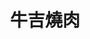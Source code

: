 ---
title: "牛吉燒肉"
description: "牛吉燒肉"
layout: shop
keywords:
  - 美食競賽
  - 台灣美食
  - 美食精選
datePublished: "2025-06-30"
dateModified: "2025-07-04"
city: "台北市"
district: "大安區"
address: "台北市大安區通安街38-1號"
phone: "0227081629"
geo: "25.031664362329458, 121.55323282249057"
google_map: "https://maps.app.goo.gl/tLgsoYRJGBkFQo1QA"
footinder: "https://footinder.com.tw/%E5%8F%B0%E5%8C%97%E5%B8%82%E5%A4%A7%E5%AE%89%E5%8D%80/120264/"
official: "https://www.facebook.com/profile.php?id=100064009511457"
award:
  - name: "500盤"
    year: "2024"
    entries:
      - dishes:
          - "沙朗涮涮燒(搭A5和牛辣油)"

---